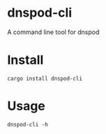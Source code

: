 # dnspod-cli

A command line tool for dnspod

# Install

```console
cargo install dnspod-cli
```

# Usage

```console
dnspod-cli -h
```